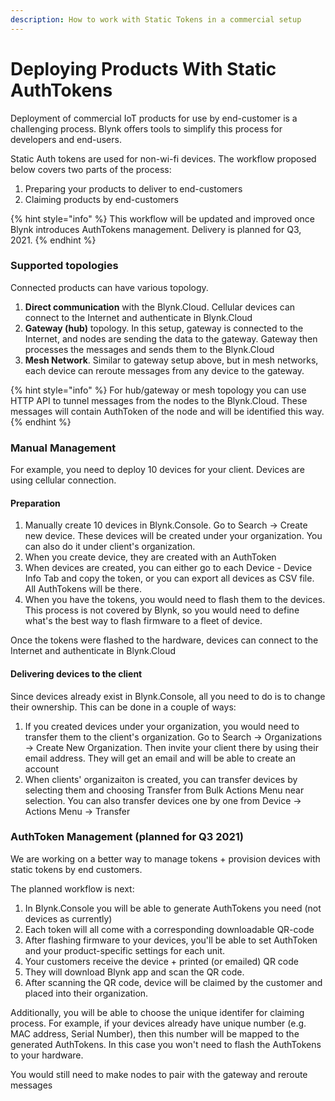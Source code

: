```yaml
---
description: How to work with Static Tokens in a commercial setup
---
```


# Deploying Products With Static AuthTokens

Deployment of commercial IoT products for use by end-customer is a challenging process. Blynk offers tools to simplify this process for developers and end-users. 

Static Auth tokens are used for non-wi-fi devices. The workflow proposed below covers two parts of the process:

1. Preparing your products to deliver to end-customers
2. Claiming products by end-customers

{% hint style="info" %}
This workflow will be updated and improved once Blynk introduces AuthTokens management. Delivery is planned for Q3, 2021.
{% endhint %}

### 

### Supported topologies

Connected products can have various topology.

1. **Direct communication** with the Blynk.Cloud. Cellular devices can connect to the Internet and authenticate in Blynk.Cloud
2. **Gateway \(hub\)** topology. In this setup, gateway is connected to the Internet, and nodes are sending the data to the gateway. Gateway then processes the messages and sends them to the Blynk.Cloud
3. **Mesh Network**. Similar to gateway setup above, but in mesh networks, each device can reroute messages from any device to the gateway. 

{% hint style="info" %}
For hub/gateway or mesh topology you can use HTTP API to tunnel messages from the nodes to the Blynk.Cloud. These messages will contain AuthToken of the node and will be identified this way.
{% endhint %}

### Manual Management

For example, you need to deploy 10 devices for your client. Devices are using cellular connection. 

#### Preparation

1. Manually create 10 devices in Blynk.Console. Go to Search -&gt; Create new device. These devices will be created under your organization. You can also do it under client's organization.
2. When you create device, they are created with an AuthToken
3. When devices are created, you can either go to each Device - Device Info Tab and copy the token, or you can export all devices as CSV file. All AuthTokens will be there.
4. When you have the tokens, you would need to flash them to the devices. This process is not covered by Blynk, so you would need to define what's the best way to flash firmware to a fleet of device. 

Once the tokens were flashed to the hardware, devices can connect to the Internet and authenticate in Blynk.Cloud

#### Delivering devices to the client

Since devices already exist in Blynk.Console, all you need to do is to change their ownership. This can be done in a couple of ways:

1. If you created devices under your organization, you would need to transfer them to the client's organization. Go to Search -&gt; Organizations -&gt; Create New Organization. Then invite your client there by using their email address. They will get an email and will be able to create an account
2. When clients' organizaiton is created, you can transfer devices by selecting them and choosing Transfer from Bulk Actions Menu near selection. You can also transfer devices one by one from Device -&gt; Actions Menu -&gt; Transfer 

### 

### AuthToken Management \(planned for Q3 2021\)

We are working on a better way to manage tokens + provision devices with static tokens by end customers.

The planned workflow is next:

1. In Blynk.Console you will be able to generate AuthTokens you need \(not devices as currently\)
2. Each token will all come with a corresponding downloadable QR-code
3. After flashing firmware to your devices, you'll be able to set AuthToken and your product-specific settings for each unit.
4. Your customers receive the device + printed \(or emailed\) QR code
5. They will download Blynk app and scan the QR code. 
6. After scanning the QR code, device will be claimed by the customer and placed into their organization.

Additionally, you will be able to choose the unique identifer for claiming process. For example, if your devices already have unique number \(e.g. MAC address, Serial Number\), then this number will be mapped to the generated AuthTokens. In this case you won't need to flash the AuthTokens to your hardware.  

You would still need to make nodes to pair with the gateway and reroute messages

